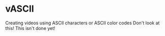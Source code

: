 # vASCII
Creating videos using ASCII characters or ASCII color codes
Don't look at this! This isn't done yet!